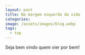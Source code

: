 ```yaml
---
layout: post
title: Na margem esquerda da vida
categories:
image: /assets/images/blog.webp
tags:
  - top
---
```

Seja bem vindo quem vier por bem\!
